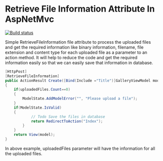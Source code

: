 # Retrieve File Information Attribute In AspNetMvc

[![Build status](https://ci.appveyor.com/api/projects/status/dacpl0h43tpb1271?svg=true)](https://ci.appveyor.com/project/manojkulkarni30/uploadfileattributeinaspnetmvc)

Simple RetrieveFileInformation file attribute to process the uploaded files and get the required information like binary information, filename, file extension and content type for each uploaded file as a parameter to an action method. It will help to reduce the code and get the required information easily so that we can easily save that information in database. 

```csharp
[HttpPost]
[RetrieveFileInformation]
public ActionResult Create([Bind(Include ="Title")]GalleryViewModel model,List<FileInformation> uploadedFiles)
{
    if(uploadedFiles.Count==0)
    {
        ModelState.AddModelError("", "Please upload a file");
    }
    if(ModelState.IsValid)
    {
            // Todo Save the files in database
            return RedirectToAction("Index");
        }
    }
    return View(model);
}
```
In above example, uploadedFiles parameter will have the information for all the uploaded files. 

